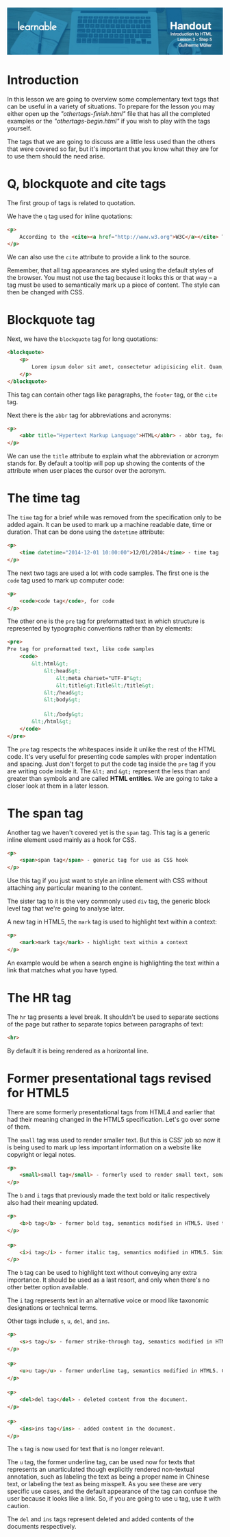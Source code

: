 ![](headers/head3.5.jpg)
# Introduction

In this lesson we are going to overview some complementary text tags that can be useful in a variety of situations. To prepare for the lesson you may either open up the *"othertags-finish.html"* file that has all the completed examples or the *"othertags-begin.html"* if you wish to play with the tags yourself.

The tags that we are going to discuss are a little less used than the others that were covered so far, but it's important that you know what they are for to use them should the need arise.

# Q, blockquote and cite tags

The first group of tags is related to quotation.

We have the `q` tag used for inline quotations:

```html
<p>
	According to the <cite><a href="http://www.w3.org">W3C</a></cite> The q tag <q cite="http://www.w3.org/TR/html-markup/q.html">represents some phrasing content quoted from another source</q>.
</p>
```

We can also use the `cite` attribute to provide a link to the source.

Remember, that all tag appearances are styled using the default styles of the browser. You must not use the tag because it looks this or that way – a tag must be used to semantically mark up a piece of content. The style can then be changed with CSS.

# Blockquote tag

Next, we have the `blockquote` tag for long quotations:

```html
<blockquote>
	<p>
		Lorem ipsum dolor sit amet, consectetur adipisicing elit. Quam, vero, quibusdam, odio fugiat eum corrupti ea id consequuntur enim in tenetur recusandae minus earum doloribus eos dolore molestias! Corrupti, saepe.
	</p>
</blockquote>
```

This tag can contain other tags like paragraphs, the `footer` tag, or the `cite` tag.

Next there is the `abbr` tag for abbreviations and acronyms:

```html
<p>
	<abbr title="Hypertext Markup Language">HTML</abbr> - abbr tag, for abbreviations and acronyms.
</p>
```

We can use the `title` attribute to explain what the abbreviation or acronym stands for. By default a tooltip will pop up showing the contents of the attribute when user places the cursor over the acronym.

# The time tag

The `time` tag for a brief while was removed from the specification only to be added again. It can be used to mark up a machine readable date, time or duration. That can be done using the `datetime` attribute:

```html
<p>
	<time datetime="2014-12-01 10:00:00">12/01/2014</time> - time tag
</p>
```

The next two tags are used a lot with code samples. The first one is the `code` tag used to mark up computer code:

```html
<p>
	<code>code tag</code>, for code
</p>
```

The other one is the `pre` tag for preformatted text in which structure is represented by typographic conventions rather than by elements:

```html
<pre>
Pre tag for preformatted text, like code samples
	<code>
		&lt;html&gt;
			&lt;head&gt;
				&lt;meta charset="UTF-8"&gt;
				&lt;title&gt;Title&lt;/title&gt;
			&lt;/head&gt;
			&lt;body&gt;
			
			&lt;/body&gt;
		&lt;/html&gt;
	</code>
</pre>
```

The `pre` tag respects the whitespaces inside it unlike the rest of the HTML code. It's very useful for presenting code samples with proper indentation and spacing. Just don't forget to put the code tag inside the `pre` tag if you are writing code inside it. The `&lt;` and `&gt;` represent the less than and greater than symbols and are called **HTML entities**. We are going to take a closer look at them in a later lesson.

# The span tag

Another tag we haven't covered yet is the `span` tag. This tag is a generic inline element used mainly as a hook for CSS.

```html
<p>	
	<span>span tag</span> - generic tag for use as CSS hook
</p>
```

Use this tag if you just want to style an inline element with CSS without attaching any particular meaning to the content.

The sister tag to it is the very commonly used `div` tag, the generic block level tag that we're going to analyse later.

A new tag in HTML5, the `mark` tag is used to highlight text within a context:

```html
<p>
	<mark>mark tag</mark> - highlight text within a context
</p>
```

An example would be when a search engine is highlighting the text within a link that matches what you have typed.

# The HR tag

The `hr` tag presents a level break. It shouldn't be used to separate sections of the page but rather to separate topics between paragraphs of text:

```html
<hr>
```

By default it is being rendered as a horizontal line.

# Former presentational tags revised for HTML5

There are some formerly presentational tags from HTML4 and earlier that had their meaning changed in the HTML5 specification. Let's go over some of them.

The `small` tag was used to render smaller text. But this is CSS' job so now it is being used to mark up less important information on a website like copyright or legal notes.

```html
<p>
	<small>small tag</small> - formerly used to render small text, semantics modified in HTML5. Now used for the &ldquo;small print&rdquo; of websites.
</p>
```

The `b` and `i` tags that previously made the text bold or italic respectively also had their meaning updated.

```html
<p>
	<b>b tag</b> - former bold tag, semantics modified in HTML5. Used to highlight text without any extra importance. <a href="http://www.w3.org/html/wg/drafts/html/master/text-level-semantics.html#the-b-element">more information here</a>.
</p>

<p>
	<i>i tag</i> - former italic tag, semantics modified in HTML5. Similar to <code>b</code>, used to mark up text in an alternate voice or mood. <a href="http://www.w3.org/html/wg/drafts/html/master/text-level-semantics.html#the-i-element">more information here</a>.
</p>
```

The `b` tag can be used to highlight text without conveying any extra importance. It should be used as a last resort, and only when there's no other better option available.

The `i` tag represents text in an alternative voice or mood like taxonomic designations or technical terms.

Other tags include `s`, `u`, `del`, and `ins`.

```html
<p>
	<s>s tag</s> - former strike-through tag, semantics modified in HTML5. Now used for content that is no longer relevant.
</p>

<p>
	<u>u tag</u> - former underline tag, semantics modified in HTML5. Can be used to represent <q>text with an unarticulated, though explicitly rendered, non-textual annotation, such as labeling the text as being a proper name in Chinese text (a Chinese proper name mark), or labeling the text as being misspelt</q> (W3C). <a href="http://www.w3.org/html/wg/drafts/html/master/text-level-semantics.html#the-u-element">more information here</a>. The default appearance of the tag can confuse the user because it looks like a link, so this tag should be used with caution.
</p>

<p>
	<del>del tag</del> - deleted content from the document.
</p>

<p>
	<ins>ins tag</ins> - added content in the document.
</p>
```

The `s` tag is now used for text that is no longer relevant.

The `u` tag, the former underline tag, can be used now for texts that represents an unarticulated though explicitly rendered non-textual annotation, such as labeling the text as being a proper name in Chinese text, or labeling the text as being misspelt. As you see these are very specific use cases, and the default appearance of the tag can confuse the user because it looks like a link. So, if you are going to use u tag, use it with caution.

The `del` and `ins` tags represent deleted and added contents of the documents respectively.
